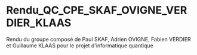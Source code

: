 # Rendu_QC_CPE_SKAF_OVIGNE_VERDIER_KLAAS
Rendu du groupe composé de Paul SKAF, Adrien OVIGNE, Fabien VERDIER et Guillaume KLAAS pour le projet d'informatique quantique
